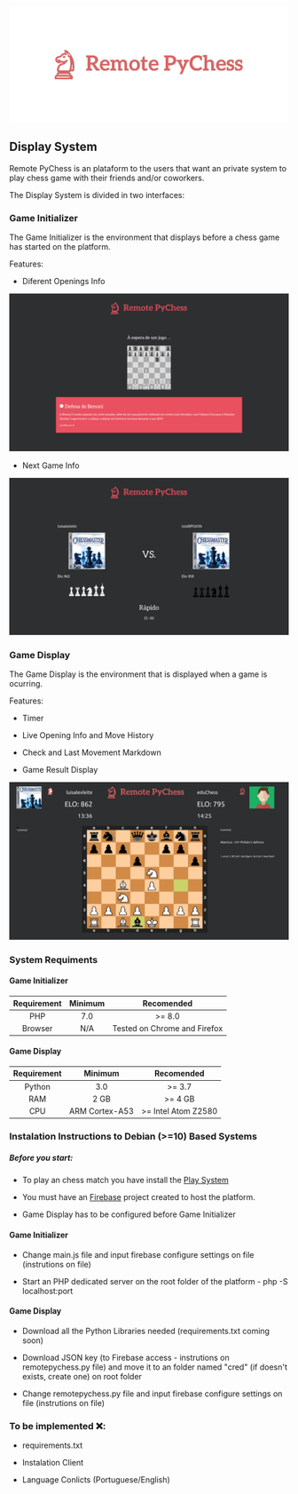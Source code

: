 <p align="center">
  <img src="https://github.com/luisalexleite/remote-pychess-display/blob/main/img/logo.png" />
</p>

## Display System

Remote PyChess is an plataform to the users that want an private system to play chess game with their friends and/or coworkers.

The Display System is divided in two interfaces:



### Game Initializer

The Game Initializer is the environment that displays before a chess game has started on the platform.

Features:

* Diferent Openings Info

<p align="center">
  <img src="https://github.com/luisalexleite/remote-pychess-display/blob/main/Screenshots/Screen_1.png" />
</p>

* Next Game Info

<p align="center">
  <img src="https://github.com/luisalexleite/remote-pychess-display/blob/main/Screenshots/Screen_2.png" />
</p>

### Game Display

The Game Display is the environment that is displayed when a game is ocurring.

Features:

* Timer

* Live Opening Info and Move History

* Check and Last Movement Markdown

* Game Result Display

<p align="center">
  <img src="https://github.com/luisalexleite/remote-pychess-display/blob/main/Screenshots/Screen_3.png" />
</p>

### System Requiments

#### Game Initializer

|  Requirement  |  Minimum  |  Recomended  |
|:-------------:|:---------:|:------------:|
|PHP|7.0|>= 8.0|
|Browser|N/A|Tested on Chrome and Firefox|

#### Game Display

|  Requirement  |  Minimum  |  Recomended  |
|:-------------:|:---------:|:------------:|
|Python|3.0|>= 3.7|
|RAM|2 GB|>= 4 GB|
|CPU|ARM Cortex-A53|>= Intel Atom Z2580|


### Instalation Instructions to Debian (>=10) Based Systems

##### Before you start:

* To play an chess match you have install the [Play System](https://github.com/luisalexleite/remote-pychess-play/)

* You must have an [Firebase](https://console.firebase.google.com/) project created to host the platform.

* Game Display has to be configured before Game Initializer

#### Game Initializer

* Change main.js file and input firebase configure settings on file (instrutions on file)

* Start an PHP dedicated server on the root folder of the platform - php -S localhost:port

#### Game Display

* Download all the Python Libraries needed (requirements.txt coming soon)

* Download JSON key (to Firebase access - instrutions on remotepychess.py file) and move it to an folder named "cred" (if doesn't exists, create one) on root folder

* Change remotepychess.py file and input firebase configure settings on file (instrutions on file)

### To be implemented ❌:

* requirements.txt

* Instalation Client

* Language Conlicts (Portuguese/English)
